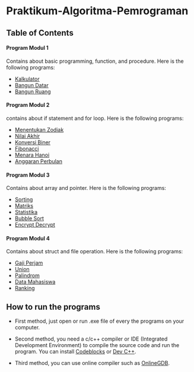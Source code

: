 # Praktikum-Algoritma-Pemrograman

## Table of Contents

#### Program Modul 1

Contains about basic programming, function, and procedure. Here is the following programs:

- [Kalkulator](https://github.com/KrisnaDana/Praktikum-Algoritma-Pemrograman/tree/main/Program%20Modul%201/1_Kalkulator)
- [Bangun Datar](https://github.com/KrisnaDana/Praktikum-Algoritma-Pemrograman/tree/main/Program%20Modul%201/2_Bangun%20Datar)
- [Bangun Ruang](https://github.com/KrisnaDana/Praktikum-Algoritma-Pemrograman/tree/main/Program%20Modul%201/3_Bangun%20Ruang)

#### Program Modul 2

contains about if statement and for loop. Here is the following programs:

- [Menentukan Zodiak](https://github.com/KrisnaDana/Praktikum-Algoritma-Pemrograman/tree/main/Program%20Modul%202/1_Menentukan%20Zodiak)
- [Nilai Akhir](https://github.com/KrisnaDana/Praktikum-Algoritma-Pemrograman/tree/main/Program%20Modul%202/2_Nilai%20Akhir)
- [Konversi Biner](https://github.com/KrisnaDana/Praktikum-Algoritma-Pemrograman/tree/main/Program%20Modul%202/3_Konversi%20Biner)
- [Fibonacci](https://github.com/KrisnaDana/Praktikum-Algoritma-Pemrograman/tree/main/Program%20Modul%202/4_Fibonacci)
- [Menara Hanoi](https://github.com/KrisnaDana/Praktikum-Algoritma-Pemrograman/tree/main/Program%20Modul%202/5_Menara%20Hanoi)
- [Anggaran Perbulan](https://github.com/KrisnaDana/Praktikum-Algoritma-Pemrograman/tree/main/Program%20Modul%202/6_Anggaran%20Perbulan)

#### Program Modul 3

Contains about array and pointer. Here is the following programs:

- [Sorting](https://github.com/KrisnaDana/Praktikum-Algoritma-Pemrograman/tree/main/Program%20Modul%203/1_Sorting)
- [Matriks](https://github.com/KrisnaDana/Praktikum-Algoritma-Pemrograman/tree/main/Program%20Modul%203/2_Matriks)
- [Statistika](https://github.com/KrisnaDana/Praktikum-Algoritma-Pemrograman/tree/main/Program%20Modul%203/3_Statistika)
- [Bubble Sort](https://github.com/KrisnaDana/Praktikum-Algoritma-Pemrograman/tree/main/Program%20Modul%203/4_Bubble%20Sort)
- [Encrypt Decrypt](https://github.com/KrisnaDana/Praktikum-Algoritma-Pemrograman/tree/main/Program%20Modul%203/5_Encript%20Decript)

#### Program Modul 4

Contains about struct and file operation. Here is the following programs:

- [Gaji Perjam](https://github.com/KrisnaDana/Praktikum-Algoritma-Pemrograman/tree/main/Program%20Modul%204/1_Gaji%20Perjam)
- [Union](https://github.com/KrisnaDana/Praktikum-Algoritma-Pemrograman/tree/main/Program%20Modul%204/2_Union)
- [Palindrom](https://github.com/KrisnaDana/Praktikum-Algoritma-Pemrograman/tree/main/Program%20Modul%204/3_Palindrom)
- [Data Mahasiswa](https://github.com/KrisnaDana/Praktikum-Algoritma-Pemrograman/tree/main/Program%20Modul%204/4_Data%20Mahasiswa)
- [Ranking](https://github.com/KrisnaDana/Praktikum-Algoritma-Pemrograman/tree/main/Program%20Modul%204/5_Ranking)

## How to run the programs

- First method, just open or run .exe file of every the programs on your computer.

- Second method, you need a c/c++ compiler or IDE (Integrated Development Environment) to compile the source code and run the program. You can install [Codeblocks](http://www.codeblocks.org/downloads/binaries/) or [Dev C++](https://www.bloodshed.net/).

- Third method, you can use online compiler such as [OnlineGDB](https://www.onlinegdb.com/).
